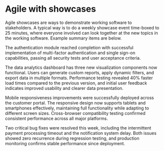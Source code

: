 # Agile with showcases

Agile showcases are ways to demonstrate working software to stakeholders. A typical way is to do a weekly showcase event time-boxed to 25 minutes, where everyone involved can look together at the new topics in the working software. Example summary items are below.

The authentication module reached completion with successful implementation of multi-factor authentication and single sign-on capabilities, passing all security tests and user acceptance criteria.

The data analytics dashboard has three new visualization components now functional. Users can generate custom reports, apply dynamic filters, and export data in multiple formats. Performance testing revealed 40% faster load times compared to the previous version, and initial user feedback indicates improved usability and clearer data presentation.

Mobile responsiveness improvements were successfully deployed across the customer portal. The responsive design now supports tablets and smartphones effectively, maintaining full functionality while adapting to different screen sizes. Cross-browser compatibility testing confirmed consistent performance across all major platforms.

Two critical bug fixes were resolved this week, including the intermittent payment processing timeout and the notification system delay. Both issues showed zero recurrence during regression testing, and production monitoring confirms stable performance since deployment.
